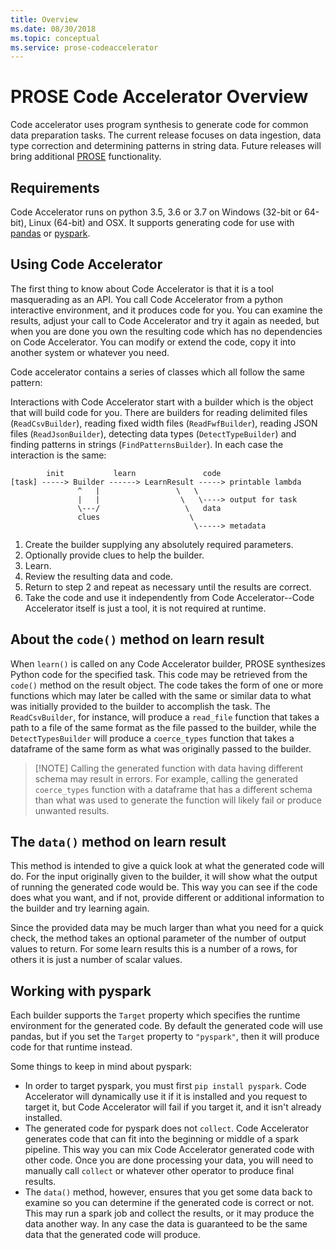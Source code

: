 ```yaml
---
title: Overview
ms.date: 08/30/2018
ms.topic: conceptual
ms.service: prose-codeaccelerator
---
```


# PROSE Code Accelerator Overview

Code accelerator uses program synthesis to generate code for common data preparation tasks.  The current release focuses
on data ingestion, data type correction and determining patterns in string data.  Future releases will bring additional
[PROSE](https://microsoft.github.io/prose) functionality.


## Requirements
Code Accelerator runs on python 3.5, 3.6 or 3.7 on Windows (32-bit or 64-bit), Linux (64-bit) and OSX.  It supports
generating code for use with [pandas](https://pandas.pydata.org/) or [pyspark](https://pypi.org/project/pyspark/).


## Using Code Accelerator
The first thing to know about Code Accelerator is that it is a tool masquerading as an API.  You call Code Accelerator
from a python interactive environment, and it produces code for you.  You can examine the results, adjust your call to
Code Accelerator and try it again as needed, but when you are done you own the resulting code which has no dependencies
on Code Accelerator.  You can modify or extend the code, copy it into another system or whatever you need.

Code accelerator contains a series of classes which all follow the same pattern:

Interactions with Code Accelerator start with a builder which is the object that will build code for you.  There are
builders for reading delimited files (`ReadCsvBuilder`), reading fixed width files (`ReadFwfBuilder`), reading JSON
files (`ReadJsonBuilder`), detecting data types (`DetectTypeBuilder`) and finding patterns in strings
(`FindPatternsBuilder`).  In each case the interaction is the same:

```
        init           learn               code
[task] -----> Builder ------> LearnResult -----> printable lambda
               ^   |                 \   \
               |   |                  \   \----> output for task
               \---/                   \   data
               clues                    \
                                         \-----> metadata
```

1. Create the builder supplying any absolutely required parameters.
2. Optionally provide clues to help the builder.
3. Learn.
4. Review the resulting data and code.
5. Return to step 2 and repeat as necessary until the results are correct.
6. Take the code and use it independently from Code Accelerator--Code Accelerator itself is just a tool, it is not
   required at runtime.


## About the `code()` method on learn result
When `learn()` is called on any Code Accelerator builder, PROSE synthesizes Python code for the specified task.  This
code may be retrieved from the `code()` method on the result object.  The code takes the form of one or more functions
which may later be called with the same or similar data to what was initially provided to the builder to accomplish the
task.  The `ReadCsvBuilder`, for instance, will produce a `read_file` function that takes a path to a file of the same
format as the file passed to the builder, while the `DetectTypesBuilder` will produce a `coerce_types` function that
takes a dataframe of the same form as what was originally passed to the builder.

> [!NOTE] Calling the generated function with data having different schema may result in errors. For example, calling
> the generated `coerce_types` function with a dataframe that has a different schema than what was used to generate the
> function will likely fail or produce unwanted results.
 
 
## The `data()` method on learn result
This method is intended to give a quick look at what the generated code will do.  For the input originally given to the
builder, it will show what the output of running the generated code would be.  This way you can see if the code does
what you want, and if not, provide different or additional information to the builder and try learning again.  

Since the provided data may be much larger than what you need for a quick check, the method takes an optional parameter
of the number of output values to return.  For some learn results this is a number of a rows, for others it is just a
number of scalar values.


## Working with pyspark
Each builder supports the `Target` property which specifies the runtime environment for the generated code.  By default
the generated code will use pandas, but if you set the `Target` property to `"pyspark"`, then it will produce code
for that runtime instead.

Some things to keep in mind about pyspark:

- In order to target pyspark, you must first `pip install pyspark`.  Code Accelerator will dynamically use it if it is
  installed and you request to target it, but Code Accelerator will fail if you target it, and it isn't already
  installed.
- The generated code for pyspark does not `collect`.  Code Accelerator generates code that can fit into the beginning or
  middle of a spark pipeline.  This way you can mix Code Accelerator generated code with other code.  Once you are done
  processing your data, you will need to manually call `collect` or whatever other operator to produce final results.
- The `data()` method, however, ensures that you get some data back to examine so you can determine if the generated
  code is correct or not.  This may run a spark job and collect the results, or it may produce the data another way.  In
  any case the data is guaranteed to be the same data that the generated code will produce.
